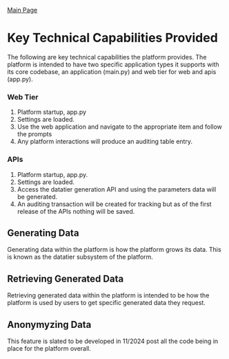 <a href="https://github.com/DataJediToolbelt/Code-DataJediToolbelt/blob/main/profile/README.md" target="_blank">Main Page</a>

# Key Technical Capabilities Provided
The following are key technical capabilities the platform provides. The platform
is intended to have two specific application types it supports with its core codebase,
an application (main.py) and web tier for web and apis (app.py).

### Web Tier
1. Platform startup, app.py
2. Settings are loaded.
3. Use the web application and navigate to the appropriate item and follow the prompts
4. Any platform interactions will produce an auditing table entry.


### APIs
1. Platform startup, app.py.
2. Settings are loaded.
3. Access the datatier generation API and using the parameters data will be generated.
4. An auditing transaction will be created for tracking but as of the first release of the APIs 
nothing will be saved.

## Generating Data 
Generating data within the platform is how the platform grows its data. This is known 
as the datatier subsystem of the platform.

## Retrieving Generated Data
Retrieving generated data within the platform is intended to be how the platform
is used by users to get specific generated data they request.

## Anonymyzing Data
This feature is slated to be developed in 11/2024 post all the code being in place
for the platform overall.
